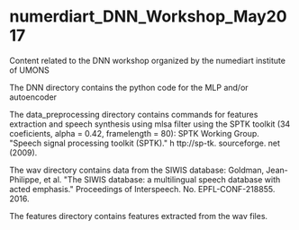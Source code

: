 # numerdiart_DNN_Workshop_May2017
Content related to the DNN workshop organized by the numediart institute of UMONS

The DNN directory contains the python code for the MLP and/or autoencoder

The data_preprocessing directory contains commands for features extraction and speech synthesis using mlsa filter using the SPTK toolkit (34 coeficients, alpha = 0.42, framelength = 80):
SPTK Working Group. "Speech signal processing toolkit (SPTK)." h ttp://sp-tk. sourceforge. net (2009).

The wav directory contains data from the SIWIS database:
Goldman, Jean-Philippe, et al. "The SIWIS database: a multilingual speech database with acted emphasis." Proceedings of Interspeech. No. EPFL-CONF-218855. 2016.

The features directory contains features extracted from the wav files.